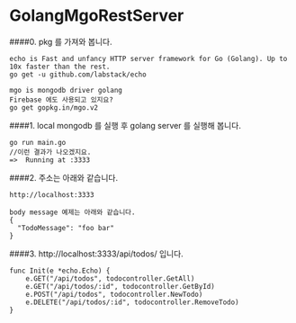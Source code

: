 # GolangMgoRestServer


####0. pkg 를 가져와 봅니다.
```
echo is Fast and unfancy HTTP server framework for Go (Golang). Up to 10x faster than the rest.
go get -u github.com/labstack/echo

mgo is mongodb driver golang
Firebase 에도 사용되고 있지요?
go get gopkg.in/mgo.v2
```


####1. local mongodb 를 실행 후 golang server 를 실행해 봅니다.
```
go run main.go
//이런 결과가 나오겠지요.
=>  Running at :3333
```

####2. 주소는 아래와 같습니다.
```
http://localhost:3333

body message 예제는 아래와 같습니다.
{
  "TodoMessage": "foo bar"
}
```

####3. http://localhost:3333/api/todos/ 입니다.
```
func Init(e *echo.Echo) {
	e.GET("/api/todos", todocontroller.GetAll)
	e.GET("/api/todos/:id", todocontroller.GetById)
	e.POST("/api/todos", todocontroller.NewTodo)
	e.DELETE("/api/todos/:id", todocontroller.RemoveTodo)
}
```
